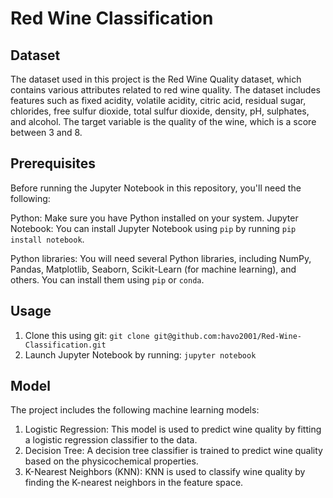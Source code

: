 # Red Wine Classification
## Dataset
The dataset used in this project is the Red Wine Quality dataset, which contains various attributes related to red wine quality. The dataset includes features such as fixed acidity, volatile acidity, citric acid, residual sugar, chlorides, free sulfur dioxide, total sulfur dioxide, density, pH, sulphates, and alcohol. The target variable is the quality of the wine, which is a score between 3 and 8.
## Prerequisites
Before running the Jupyter Notebook in this repository, you'll need the following:

Python: Make sure you have Python installed on your system.
Jupyter Notebook: You can install Jupyter Notebook using `pip` by running `pip install notebook`.

Python libraries: You will need several Python libraries, including NumPy, Pandas, Matplotlib, Seaborn, Scikit-Learn (for machine learning), and others. You can install them using `pip` or `conda`. 
## Usage
1. Clone this using git:
`git clone git@github.com:havo2001/Red-Wine-Classification.git`
2. Launch Jupyter Notebook by running:
`jupyter notebook`
## Model
The project includes the following machine learning models:
1. Logistic Regression: This model is used to predict wine quality by fitting a logistic regression classifier to the data.
2. Decision Tree: A decision tree classifier is trained to predict wine quality based on the physicochemical properties.
3. K-Nearest Neighbors (KNN): KNN is used to classify wine quality by finding the K-nearest neighbors in the feature space.
